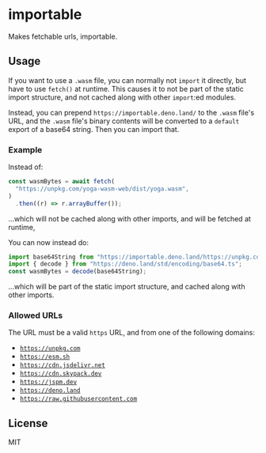 # importable

Makes fetchable urls, importable.

## Usage

If you want to use a `.wasm` file, you can normally not `import` it directly,
but have to use `fetch()` at runtime. This causes it to not be part of the
static import structure, and not cached along with other `import`:ed modules.

Instead, you can prepend `https://importable.deno.land/` to the `.wasm` file's
URL, and the `.wasm` file's binary contents will be converted to a `default`
export of a base64 string. Then you can import that.

### Example

Instead of:

```ts
const wasmBytes = await fetch(
  "https://unpkg.com/yoga-wasm-web/dist/yoga.wasm",
)
  .then((r) => r.arrayBuffer());
```

...which will not be cached along with other imports, and will be fetched at
runtime,

You can now instead do:

```ts
import base64String from "https://importable.deno.land/https://unpkg.com/yoga-wasm-web/dist/yoga.wasm";
import { decode } from "https://deno.land/std/encoding/base64.ts";
const wasmBytes = decode(base64String);
```

...which will be part of the static import structure, and cached along with
other imports.

### Allowed URLs

The URL must be a valid `https` URL, and from one of the following domains:

- [`https://unpkg.com`](https://unpkg.com)
- [`https://esm.sh`](https://esm.sh)
- [`https://cdn.jsdelivr.net`](https://cdn.jsdelivr.net)
- [`https://cdn.skypack.dev`](https://cdn.skypack.dev)
- [`https://jspm.dev`](https://jspm.dev)
- [`https://deno.land`](https://deno.land)
- [`https://raw.githubusercontent.com`](https://raw.githubusercontent.com)

## License

MIT
